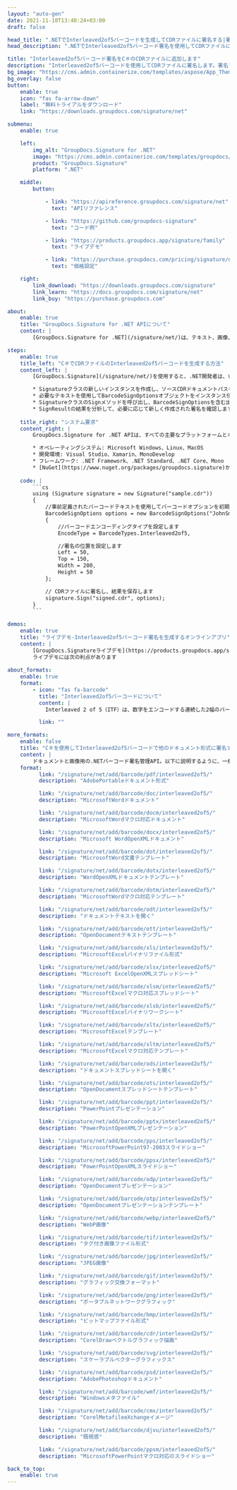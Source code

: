 ```yaml
---
layout: "auto-gen"
date: 2021-11-10T13:40:24+03:00
draft: false

head_title: ".NETでInterleaved2of5バーコードを生成してCDRファイルに署名する|署名文書"
head_description: ".NETでInterleaved2of5バーコード署名を使用してCDRファイルに署名する-人気のあるビジネスドキュメントや画像ファイル形式にバーコードを追加する."

title: "Interleaved2of5バーコード署名をC＃のCDRファイルに追加します"
description: "Interleaved2of5バーコードを使用してCDRファイルに署名します。署名プロパティを操作し、ニーズに合ったドキュメント内で高度な署名オプションを設定します."
bg_image: "https://cms.admin.containerize.com/templates/aspose/App_Themes/V3/images/bg/header1.png"
bg_overlay: false
button:
    enable: true
    icon: "fas fa-arrow-down"
    label: "無料トライアルをダウンロード"
    link: "https://downloads.groupdocs.com/signature/net"

submenu:
    enable: true

    left:
        img_alt: "GroupDocs.Signature for .NET"
        image: "https://cms.admin.containerize.com/templates/groupdocs/images/product-logos/90x90-noborder/groupdocs-signature-net.png"
        product: "GroupDocs.Signature"
        platform: ".NET"

    middle:
        button:

            - link: "https://apireference.groupdocs.com/signature/net"
              text: "APIリファレンス"

            - link: "https://github.com/groupdocs-signature"
              text: "コード例"

            - link: "https://products.groupdocs.app/signature/family"
              text: "ライブデモ"

            - link: "https://purchase.groupdocs.com/pricing/signature/net"
              text: "価格設定"

    right:
        link_download: "https://downloads.groupdocs.com/signature"
        link_learn: "https://docs.groupdocs.com/signature/net"
        link_buy: "https://purchase.groupdocs.com"

about:
    enable: true
    title: "GroupDocs.Signature for .NET APIについて"
    content: |
        [GroupDocs.Signature for .NET](/signature/net/)は、テキスト、画像、バーコード、スタンプ、フォームフィールド、QRコード、メタデータなどのさまざまな署名タイプを使用してデジタルドキュメントに電子署名するネイティブ.NETAPIです。ユーザーは、PDF、Microsoft Word、Excelワークシート、PowerPointプレゼンテーション、Adobe Photoshop、メタファイル、および画像ファイル形式内のデジタル署名を追加、編集、検証、削除、および検索でき、必要に応じて署名プロパティをカスタマイズするための追加サポートがあります。

steps:
    enable: true
    title_left: "C＃でCDRファイルのInterleaved2of5バーコードを生成する方法"
    content_left: |
        [GroupDocs.Signature](/signature/net/)を使用すると、.NET開発者は、いくつかの簡単な手順を実行することで、アプリケーション内のCDRファイルにInterleaved2of5バーコードを簡単に追加できます。

        * Signatureクラスの新しいインスタンスを作成し、ソースCDRドキュメントパスをコンストラクターパラメーターとして渡します。
        * 必要なテキストを使用してBarcodeSignOptionsオブジェクトをインスタンス化し、EncodeTypeプロパティをInterleaved2of5に設定します。
        * SignatureクラスのSignメソッドを呼び出し、BarcodeSignOptionsを含む出力CDRファイル名を渡します。
        * SignResultの結果を分析して、必要に応じて新しく作成された署名を確認します。
        
    title_right: "システム要求"
    content_right: |
        GroupDocs.Signature for .NET APIは、すべての主要なプラットフォームとオペレーティングシステムでサポートされています。以下のコードを実行する前に、システムに次の前提条件がインストールされていることを確認してください。

        * オペレーティングシステム: Microsoft Windows、Linux、MacOS
        * 開発環境: Visual Studio、Xamarin、MonoDevelop
        * フレームワーク: .NET Framework、.NET Standard、.NET Core、Mono
        * [NuGet](https://www.nuget.org/packages/groupdocs.signature)からGroupDocs.Signaturefor.NETの最新バージョンをダウンロードします
        
    code: |
        ```cs
        using (Signature signature = new Signature("sample.cdr"))
        {
            //事前定義されたバーコードテキストを使用してバーコードオプションを初期化します
            BarcodeSignOptions options = new BarcodeSignOptions("JohnSmith")
            {
                //バーコードエンコーディングタイプを設定します
                EncodeType = BarcodeTypes.Interleaved2of5,

                //署名の位置を設定します
                Left = 50,
                Top = 150,
                Width = 200,
                Height = 50
            };

            // CDRファイルに署名し、結果を保存します 
            signature.Sign("signed.cdr", options);
        }
        ```
        
demos:
    enable: true
    title: "ライブデモ-Interleaved2of5バーコード署名を生成するオンラインアプリ"
    content: |
        [GroupDocs.Signatureライブデモ](https://products.groupdocs.app/signature/family)サイトにアクセスして、Interleaved2of5バーコードをCDRファイルに今すぐ追加してください。  
        ライブデモには次の利点があります
        
about_formats:
    enable: true
    format:
        - icon: "fas fa-barcode"
          title: "Interleaved2of5バーコードについて"
          content: |
            Interleaved 2 of 5（ITF）は、数字をエンコードする連続した2幅のバーコードシンボルです。 135フィルム、ITF-14バーコード、および一部の製品のカートンで商業的に使用されていますが、内部の製品にはUPCまたはEANのラベルが付いています。

          link: ""

more_formats:
    enable: false
    title: "C＃を使用してInterleaved2of5バーコードで他のドキュメント形式に署名する"
    content: |
        ドキュメントと画像用の.NETバーコード署名管理API。以下に説明するように、一般的なファイル形式のいくつかにバーコード署名を追加します。
    format: 
          link: "/signature/net/add/barcode/pdf/interleaved2of5/"
          description: "AdobePortableドキュメント形式"

          link: "/signature/net/add/barcode/doc/interleaved2of5/"
          description: "MicrosoftWordドキュメント"

          link: "/signature/net/add/barcode/docm/interleaved2of5/"
          description: "MicrosoftWordマクロ対応ドキュメント"

          link: "/signature/net/add/barcode/docx/interleaved2of5/"
          description: "Microsoft WordOpenXMLドキュメント"

          link: "/signature/net/add/barcode/dot/interleaved2of5/"
          description: "MicrosoftWord文書テンプレート"

          link: "/signature/net/add/barcode/dotx/interleaved2of5/"
          description: "WordOpenXMLドキュメントテンプレート"

          link: "/signature/net/add/barcode/dotm/interleaved2of5/"
          description: "MicrosoftWordマクロ対応テンプレート"       

          link: "/signature/net/add/barcode/odt/interleaved2of5/"
          description: "ドキュメントテキストを開く"

          link: "/signature/net/add/barcode/ott/interleaved2of5/"
          description: "OpenDocumentテキストテンプレート"

          link: "/signature/net/add/barcode/xls/interleaved2of5/"
          description: "MicrosoftExcelバイナリファイル形式"

          link: "/signature/net/add/barcode/xlsx/interleaved2of5/"
          description: "Microsoft ExcelOpenXMLスプレッドシート"

          link: "/signature/net/add/barcode/xlsm/interleaved2of5/"
          description: "MicrosoftExcelマクロ対応スプレッドシート"

          link: "/signature/net/add/barcode/xlsb/interleaved2of5/"
          description: "MicrosoftExcelバイナリワークシート"

          link: "/signature/net/add/barcode/xltx/interleaved2of5/"
          description: "MicrosoftExcelテンプレート"

          link: "/signature/net/add/barcode/xltm/interleaved2of5/"
          description: "MicrosoftExcelマクロ対応テンプレート"

          link: "/signature/net/add/barcode/ods/interleaved2of5/"
          description: "ドキュメントスプレッドシートを開く"

          link: "/signature/net/add/barcode/ots/interleaved2of5/"
          description: "OpenDocumentスプレッドシートテンプレート"

          link: "/signature/net/add/barcode/ppt/interleaved2of5/"
          description: "PowerPointプレゼンテーション"

          link: "/signature/net/add/barcode/pptx/interleaved2of5/"
          description: "PowerPointOpenXMLプレゼンテーション"

          link: "/signature/net/add/barcode/pps/interleaved2of5/"
          description: "MicrosoftPowerPoint97-2003スライドショー"

          link: "/signature/net/add/barcode/ppsx/interleaved2of5/"
          description: "PowerPointOpenXMLスライドショー"                              

          link: "/signature/net/add/barcode/odp/interleaved2of5/"
          description: "OpenDocumentプレゼンテーション"

          link: "/signature/net/add/barcode/otp/interleaved2of5/"
          description: "OpenDocumentプレゼンテーションテンプレート"

          link: "/signature/net/add/barcode/webp/interleaved2of5/"
          description: "WebP画像"

          link: "/signature/net/add/barcode/tif/interleaved2of5/"
          description: "タグ付き画像ファイル形式"

          link: "/signature/net/add/barcode/jpg/interleaved2of5/"
          description: "JPEG画像"

          link: "/signature/net/add/barcode/gif/interleaved2of5/"
          description: "グラフィック交換フォーマット"

          link: "/signature/net/add/barcode/png/interleaved2of5/"
          description: "ポータブルネットワークグラフィック"

          link: "/signature/net/add/barcode/bmp/interleaved2of5/"
          description: "ビットマップファイル形式"

          link: "/signature/net/add/barcode/cdr/interleaved2of5/"
          description: "CorelDrawベクトルグラフィック描画"

          link: "/signature/net/add/barcode/svg/interleaved2of5/"
          description: "スケーラブルベクターグラフィックス"

          link: "/signature/net/add/barcode/psd/interleaved2of5/"
          description: "AdobePhotoshopドキュメント"

          link: "/signature/net/add/barcode/wmf/interleaved2of5/"
          description: "Windowsメタファイル"        

          link: "/signature/net/add/barcode/cmx/interleaved2of5/"
          description: "CorelMetafileeXchangeイメージ"

          link: "/signature/net/add/barcode/djvu/interleaved2of5/"
          description: "既視感"

          link: "/signature/net/add/barcode/ppsm/interleaved2of5/"
          description: "MicrosoftPowerPointマクロ対応のスライドショー"

back_to_top:
    enable: true
---
```

